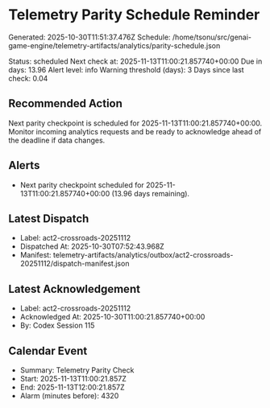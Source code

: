 # Telemetry Parity Schedule Reminder

Generated: 2025-10-30T11:51:37.476Z
Schedule: /home/tsonu/src/genai-game-engine/telemetry-artifacts/analytics/parity-schedule.json

Status: scheduled
Next check at: 2025-11-13T11:00:21.857740+00:00
Due in days: 13.96
Alert level: info
Warning threshold (days): 3
Days since last check: 0.04

## Recommended Action

Next parity checkpoint is scheduled for 2025-11-13T11:00:21.857740+00:00. Monitor incoming analytics requests and be ready to acknowledge ahead of the deadline if data changes.

## Alerts

- Next parity checkpoint scheduled for 2025-11-13T11:00:21.857740+00:00 (13.96 days remaining).

## Latest Dispatch

- Label: act2-crossroads-20251112
- Dispatched At: 2025-10-30T07:52:43.968Z
- Manifest: telemetry-artifacts/analytics/outbox/act2-crossroads-20251112/dispatch-manifest.json

## Latest Acknowledgement

- Label: act2-crossroads-20251112
- Acknowledged At: 2025-10-30T11:00:21.857740+00:00
- By: Codex Session 115

## Calendar Event

- Summary: Telemetry Parity Check
- Start: 2025-11-13T11:00:21.857Z
- End: 2025-11-13T12:00:21.857Z
- Alarm (minutes before): 4320

